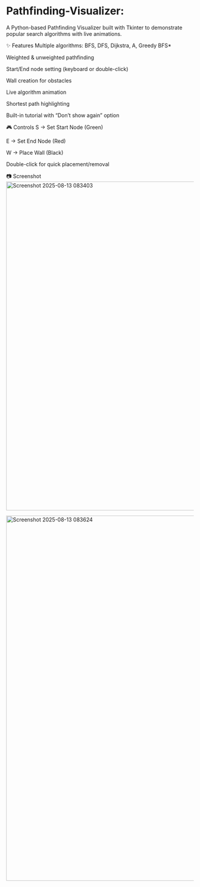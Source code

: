 # Pathfinding-Visualizer:
A Python-based Pathfinding Visualizer built with Tkinter to demonstrate popular search algorithms with live animations.


✨ Features
Multiple algorithms: BFS, DFS, Dijkstra, A, Greedy BFS*

Weighted & unweighted pathfinding

Start/End node setting (keyboard or double-click)

Wall creation for obstacles

Live algorithm animation

Shortest path highlighting

Built-in tutorial with “Don’t show again” option




🎮 Controls
S → Set Start Node (Green)

E → Set End Node (Red)

W → Place Wall (Black)

Double-click for quick placement/removal



📷 Screenshot
<img width="1700" height="881" alt="Screenshot 2025-08-13 083403" src="https://github.com/user-attachments/assets/d153b05d-0d9a-44a7-9168-693bd84b0d33" />


<img width="1814" height="978" alt="Screenshot 2025-08-13 083624" src="https://github.com/user-attachments/assets/874fbdf0-2285-4aa0-a568-53e784229ba2" />




